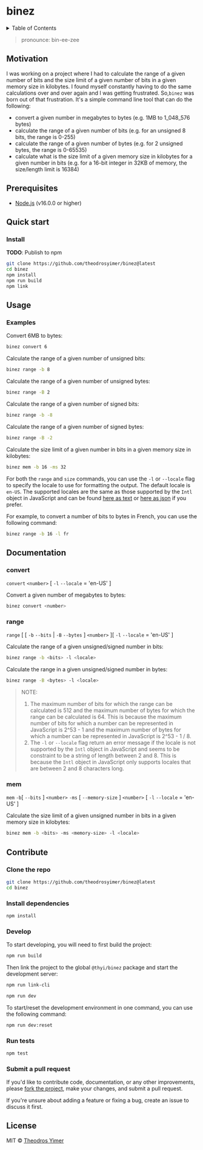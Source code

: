 # binez

<details close><summary>Table of Contents</summary>

- [Motivation](#motivation)
- [Prerequisites](#prerequisites)
- [Quick start](#quick-start)
  - [Install](#install)
- [Usage](#usage)
  - [Examples](#examples)
- [Documentation](#documentation)
  - [convert](#convert)
  - [range](#range)
  - [mem](#mem)
- [Contribute](#contribute)
  - [Clone the repo](#clone-the-repo)
  - [Install dependencies](#install-dependencies)
  - [Develop](#develop)
  - [Run tests](#run-tests)
  - [Submit a pull request](#submit-a-pull-request)
- [License](#license)

</details>

> pronounce: bin-ee-zee

## Motivation

I was working on a project where I had to calculate the range of a given number of bits and the size limit of a given number of bits in a given memory size in kilobytes. I found myself constantly having to do the same calculations over and over again and I was getting frustrated. So,`binez` was born out of that frustration. It's a simple command line tool that can do the following:

- convert a given number in megabytes to bytes (e.g. 1MB to 1_048_576 bytes)
- calculate the range of a given number of bits (e.g. for an unsigned 8 bits, the range is 0-255)
- calculate the range of a given number of bytes (e.g. for 2 unsigned bytes, the range is 0-65535)
- calculate what is the size limit of a given memory size in kilobytes for a given number in bits (e.g. for a 16-bit integer in 32KB of memory, the size/length limit is 16384)

## Prerequisites

- [Node.js](https://nodejs.org/en/download/) (v16.0.0 or higher)

## Quick start

### Install

<!-- ```sh
npm install -g @thyi/binez
``` -->

**TODO**: Publish to npm

```sh
git clone https://github.com/theodrosyimer/binez@latest
cd binez
npm install
npm run build
npm link
```

## Usage

### Examples

Convert 6MB to bytes:

```sh
binez convert 6
```

Calculate the range of a given number of unsigned bits:

```sh
binez range -b 8
```

Calculate the range of a given number of unsigned bytes:

```sh
binez range -B 2
```

Calculate the range of a given number of signed bits:

```sh
binez range -b -8
```

Calculate the range of a given number of signed bytes:

```sh
binez range -B -2
```

Calculate the size limit of a given number in bits in a given memory size in kilobytes:

```sh
binez mem -b 16 -ms 32
```

For both the `range` and `size` commands, you can use the `-l` or `--locale` flag to specify the locale to use for formatting the output. The default locale is `en-US`. The supported locales are the same as those supported by the `Intl` object in JavaScript and can be found [here as text](https://www.iana.org/assignments/language-subtag-registry/language-subtag-registry) or [here as json](https://github.com/mattcg/language-subtag-registry/blob/master/data/json/registry.json) if you prefer.

For example, to convert a number of bits to bytes in French, you can use the following command:

```sh
binez range -b 16 -l fr
```

<!-- To see the list of supported locales, you can use the following command (**not implemented**, it's not really necessary but it can be added):

```sh
binez locales
``` -->

## Documentation

### convert

`convert` `<number>` [ `-l` `--locale` = 'en-US' ]

Convert a given number of megabytes to bytes:

```sh
binez convert <number>
```

### range

`range` [ [ `-b` `--bits` | `-B` `--bytes` ] `<number>` ][ `-l` `--locale` = 'en-US' ]

Calculate the range of a given unsigned/signed number in bits:

```sh
binez range -b <bits> -l <locale>
```

Calculate the range in a given unsigned/signed number in bytes:

```sh
binez range -B <bytes> -l <locale>
```

> NOTE:
>
> 1. The maximum number of bits for which the range can be calculated is 512 and the maximum number of bytes for which the range can be calculated is 64. This is because the maximum number of bits for which a number can be represented in JavaScript is 2^53 - 1 and the maximum number of bytes for which a number can be represented in JavaScript is 2^53 - 1 / 8.
> 2. The `-l` or `--locale` flag return an error message if the locale is not supported by the `Intl` object in JavaScript and seems to be constraint to be a string of length between 2 and 8. This is because the `Intl` object in JavaScript only supports locales that are between 2 and 8 characters long.

### mem

`mem` `-b`[ `--bits` ] `<number>` `-ms` [ `--memory-size` ] `<number>` [ `-l` `--locale` = 'en-US' ]

Calculate the size limit of a given unsigned number in bits in a given memory size in kilobytes:

```sh
binez mem -b <bits> -ms <memory-size> -l <locale>
```

## Contribute

### Clone the repo

```sh
git clone https://github.com/theodrosyimer/binez@latest
cd binez
```

### Install dependencies

```sh
npm install
```

### Develop

To start developing, you will need to first build the project:

```sh
npm run build
```

Then link the project to the global `@thyi/binez` package and start the development server:

```sh
npm run link-cli
```

```sh
npm run dev
```

To start/reset the development environment in one command, you can use the following command:

  ```sh
  npm run dev:reset
  ```

### Run tests

```sh
npm test
```

### Submit a pull request

If you'd like to contribute code, documentation, or any other improvements, please [fork the project](https://gihub.com/theodrosyimer/binez/fork), make your changes, and submit a pull request.

If you're unsure about adding a feature or fixing a bug, create an issue to discuss it first.

<!-- ## Related -->

## License

MIT © [Theodros Yimer](https://github.com/theodrosyimer)
